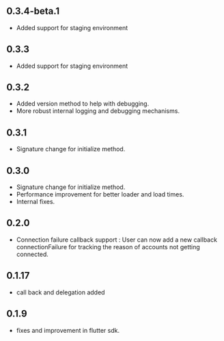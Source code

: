 ## 0.3.4-beta.1

- Added support for staging environment

## 0.3.3

- Added support for staging environment

## 0.3.2

- Added version method to help with debugging.
- More robust internal logging and debugging mechanisms.
## 0.3.1

- Signature change for initialize method.
## 0.3.0

- Signature change for initialize method.
- Performance improvement for better loader and load times.
- Internal fixes.

## 0.2.0

- Connection failure callback support : User can now add a new callback connectionFailure for tracking the reason of accounts not getting connected.

## 0.1.17

- call back and delegation added

## 0.1.9

- fixes and improvement in flutter sdk.
